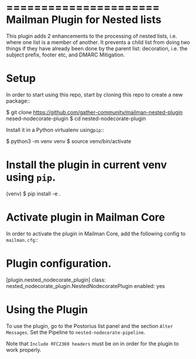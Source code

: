 ======================
Mailman Plugin for Nested lists
======================

This plugin adds 2 enhancements to the processing of nested lists,
i.e. where one list is a member of another. It prevents a child list
from doing two things if they have already been done by the parent
list: decoration, i.e. the subject prefix, footer etc, and DMARC Mitigation. 

Setup
=====

In order to start using this repo, start by cloning this repo to create a new
package::

  $ git clone https://github.com/gather-community/mailman-nested-plugin nesed-nodecorate-plugin
  $ cd nested-nodecorate-plugin

Install it in a Python virtualenv using``pip``::

  $ python3 -m venv venv
  $ source venv/bin/activate
  # Install the plugin in current venv using `pip`.
  (venv) $ pip install -e .

Activate plugin in Mailman Core
===============================

In order to activate the plugin in Mailman Core, add the following config to
``mailman.cfg``::

# Plugin configuration.
[plugin.nested_nodecorate_plugin]
class: nested_nodecorate_plugin.NestedNodecoratePlugin
enabled: yes

Using the Plugin
================

To use the plugin, go to the Postorius list panel and the section
`Alter Messages`.  Set the Pipeline to `nested-nodecorate-pipeline`.

Note that `Include RFC2369 headers` must be on in order for the plugin
to work properly.
